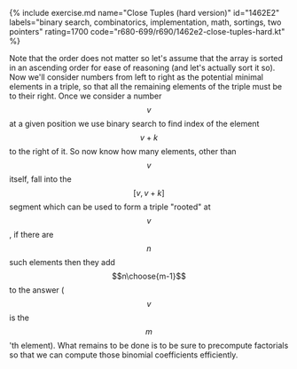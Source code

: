 {% include exercise.md name="Close Tuples (hard version)" id="1462E2" labels="binary search, combinatorics, implementation, math, sortings, two pointers" rating=1700 code="r680-699/r690/1462e2-close-tuples-hard.kt" %}

Note that the order does not matter so let's assume that the array is sorted in an ascending order for ease of reasoning (and let's actually sort it so).  Now we'll consider numbers from left to right as the potential minimal elements in a triple, so that all the remaining elements of the triple must be to their right.  Once we consider a number $$v$$ at a given position we use binary search to find index of the element $$v+k$$ to the right of it.  So now  know how many elements, other than $$v$$ itself, fall into the $$[v, v+k]$$ segment which can be used to form a triple "rooted" at $$v$$, if there are $$n$$ such elements then they add $$n\choose{m-1}$$ to the answer ($$v$$ is the $$m$$'th element).  What remains to be done is to be sure to precompute factorials so that we can compute those binomial coefficients efficiently.
